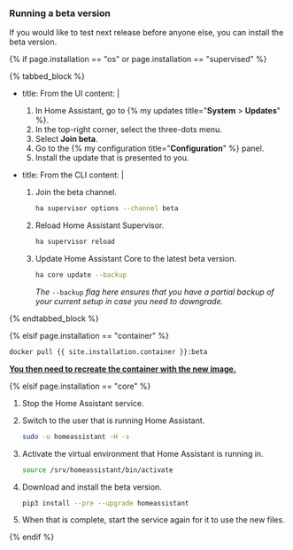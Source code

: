 ### Running a beta version

If you would like to test next release before anyone else, you can install the beta version.

{% if page.installation == "os" or page.installation == "supervised" %}

{% tabbed_block %}

- title: From the UI
  content: |

    1. In Home Assistant, go to {% my updates title="**System** > **Updates**" %}.
    2. In the top-right corner, select the three-dots menu.
    3. Select **Join beta**.
    4. Go to the {% my configuration title="**Configuration**" %} panel.
    5. Install the update that is presented to you.

- title: From the CLI
  content: |

    1. Join the beta channel.

        ```bash
        ha supervisor options --channel beta
        ```

    2. Reload Home Assistant Supervisor.

        ```bash
        ha supervisor reload
        ```

    3. Update Home Assistant Core to the latest beta version.

        ```bash
        ha core update --backup
        ```

        _The_ `--backup` _flag here ensures that you have a partial backup of your current setup in case you need to downgrade._

{% endtabbed_block %}

{% elsif page.installation == "container" %}

```bash
docker pull {{ site.installation.container }}:beta
```

**[You then need to recreate the container with the new image.](/installation/linux#install-home-assistant-container)**

{% elsif page.installation == "core" %}

1. Stop the Home Assistant service.

2. Switch to the user that is running Home Assistant.

    ```bash
    sudo -u homeassistant -H -s
    ```

3. Activate the virtual environment that Home Assistant is running in.

    ```bash
    source /srv/homeassistant/bin/activate
    ```

4. Download and install the beta version.

    ```bash
    pip3 install --pre --upgrade homeassistant
    ```

5. When that is complete, start the service again for it to use the new files.

{% endif %}
